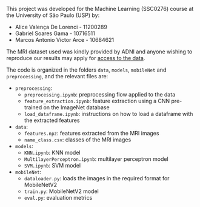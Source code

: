 This project was developed for the Machine Learning (SSC0276) course at the University of São Paulo (USP) by:
- Alice Valença De Lorenci - 11200289
- Gabriel Soares Gama - 10716511
- Marcos Antonio Victor Arce - 10684621

The MRI dataset used was kindly provided by ADNI and anyone wishing to reproduce our results may apply for [access to the data](https://adni.loni.usc.edu/data-samples/access-data/).

The code is organized in the folders ```data```, ```models```, ```mobileNet``` and ```preprocessing```, and the relevant files are:
- ```preprocessing```:
  - ```preprocessing.ipynb```: preprocessing flow applied to the data
  - ```feature_extraction.ipynb```: feature extraction using a CNN pre-trained on the ImageNet database
  - ```load_dataframe.ipynb```: instructions on how to load a dataframe with the extracted features
- ```data```:
  - ```features.npz```: features extracted from the MRI images
  - ```name_class.csv```: classes of the MRI images
- ```models```:
  - ```KNN.ipynb```: KNN model
  - ```MultilayerPerceptron.ipynb```: multilayer perceptron model
  - ```SVM.ipynb```: SVM model
- ```mobileNet```:
  - ```dataloader.py```: loads the images in the required format for MobileNetV2
  - ```train.py```: MobileNetV2 model
  - ```eval.py```: evaluation metrics

  
